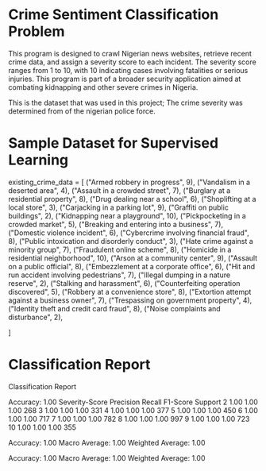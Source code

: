 # Crime Sentiment Classification Problem
This program is designed to crawl Nigerian news websites, retrieve recent crime data, and assign a severity score to each incident. The severity score ranges from 1 to 10, with 10 indicating cases involving fatalities or serious injuries. This program is part of a broader security application aimed at combating kidnapping and other severe crimes in Nigeria.

This is the dataset that was used in this project; The crime severity was determined from of the nigerian police force.

# Sample Dataset for Supervised Learning

existing_crime_data = [
    ("Armed robbery in progress", 9),
    ("Vandalism in a deserted area", 4),
    ("Assault in a crowded street", 7),
    ("Burglary at a residential property", 8),
    ("Drug dealing near a school", 6),
    ("Shoplifting at a local store", 3),
    ("Carjacking in a parking lot", 9),
    ("Graffiti on public buildings", 2),
    ("Kidnapping near a playground", 10),
    ("Pickpocketing in a crowded market", 5),
    ("Breaking and entering into a business", 7),
    ("Domestic violence incident", 6),
    ("Cybercrime involving financial fraud", 8),
    ("Public intoxication and disorderly conduct", 3),
    ("Hate crime against a minority group", 7),
    ("Fraudulent online scheme", 8),
    ("Homicide in a residential neighborhood", 10),
    ("Arson at a community center", 9),
    ("Assault on a public official", 8),
    ("Embezzlement at a corporate office", 6),
    ("Hit and run accident involving pedestrians", 7),
    ("Illegal dumping in a nature reserve", 2),
    ("Stalking and harassment", 6),
    ("Counterfeiting operation discovered", 5),
    ("Robbery at a convenience store", 8),
    ("Extortion attempt against a business owner", 7),
    ("Trespassing on government property", 4),
    ("Identity theft and credit card fraud", 8),
    ("Noise complaints and disturbance", 2),
    
]

# Classification Report

Classification Report

Accuracy: 1.00
Severity-Score	Precision	Recall	F1-Score	Support
        2	            1.00	1.00	1.00	268
        3	            1.00	1.00	1.00	331
        4	            1.00	1.00	1.00	377
        5	            1.00	1.00	1.00	450
        6	            1.00	1.00	1.00	717
        7	            1.00	1.00	1.00	782
        8	            1.00	1.00	1.00	997
        9	            1.00	1.00	1.00	723
        10	            1.00	1.00	1.00	355

Accuracy: 1.00
Macro Average: 1.00
Weighted Average: 1.00

Accuracy: 1.00
Macro Average: 1.00
Weighted Average: 1.00
